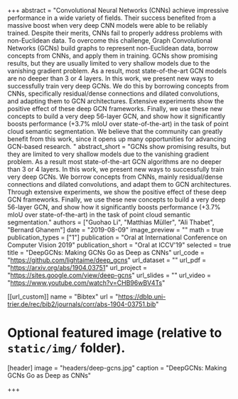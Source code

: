 +++
abstract = "Convolutional Neural Networks (CNNs) achieve impressive performance in a wide variety of fields. Their success benefited from a massive boost when very deep CNN models were able to be reliably trained. Despite their merits, CNNs fail to properly address problems with non-Euclidean data. To overcome this challenge, Graph Convolutional Networks (GCNs) build graphs to represent non-Euclidean data, borrow concepts from CNNs, and apply them in training. GCNs show promising results, but they are usually limited to very shallow models due to the vanishing gradient problem. As a result, most state-of-the-art GCN models are no deeper than 3 or 4 layers. In this work, we present new ways to successfully train very deep GCNs. We do this by borrowing concepts from CNNs, specifically residual/dense connections and dilated convolutions, and adapting them to GCN architectures. Extensive experiments  show the positive effect of these deep GCN frameworks. Finally, we use these new concepts to build a very deep 56-layer GCN, and show how it significantly boosts performance (+3.7% mIoU over state-of-the-art) in the task of point cloud semantic segmentation. We believe that the community can greatly benefit from this work, since it opens up many opportunities for advancing GCN-based research.  "
abstract_short = "GCNs show promising results, but they are limited to very shallow models due to the vanishing gradient problem. As a result most state-of-the-art GCN algorithms are no deeper than 3 or 4 layers. In this work, we present new ways to successfully train very deep GCNs. We borrow concepts from CNNs, mainly residual/dense connections and dilated convolutions, and adapt them to GCN architectures. Through extensive experiments, we show the positive effect of these deep GCN frameworks. Finally, we use these new concepts to build a very deep 56-layer GCN, and show how it significantly boosts performance (+3.7% mIoU over state-of-the-art) in the task of point cloud semantic segmentation."
authors = ["Guohao Li", "Matthias Müller", "Ali Thabet", "Bernard Ghanem"]
date = "2019-08-09"
image_preview = ""
math = true
publication_types = ["1"]
publication = "Oral at International Conference on Computer Vision 2019"
publication_short = "Oral at ICCV'19"
selected = true
title = "DeepGCNs: Making GCNs Go as Deep as CNNs"
url_code = "https://github.com/lightaime/deep_gcns"
url_dataset = ""
url_pdf = "https://arxiv.org/abs/1904.03751"
url_project = "https://sites.google.com/view/deep-gcns"
url_slides = ""
url_video = "https://www.youtube.com/watch?v=CHB96wBV4Ts"

[[url_custom]]
name = "Bibtex"
url = "https://dblp.uni-trier.de/rec/bib2/journals/corr/abs-1904-03751.bib"

# Optional featured image (relative to `static/img/` folder).
[header]
image = "headers/deep-gcns.jpg"
caption = "DeepGCNs: Making GCNs Go as Deep as CNNs"

+++
